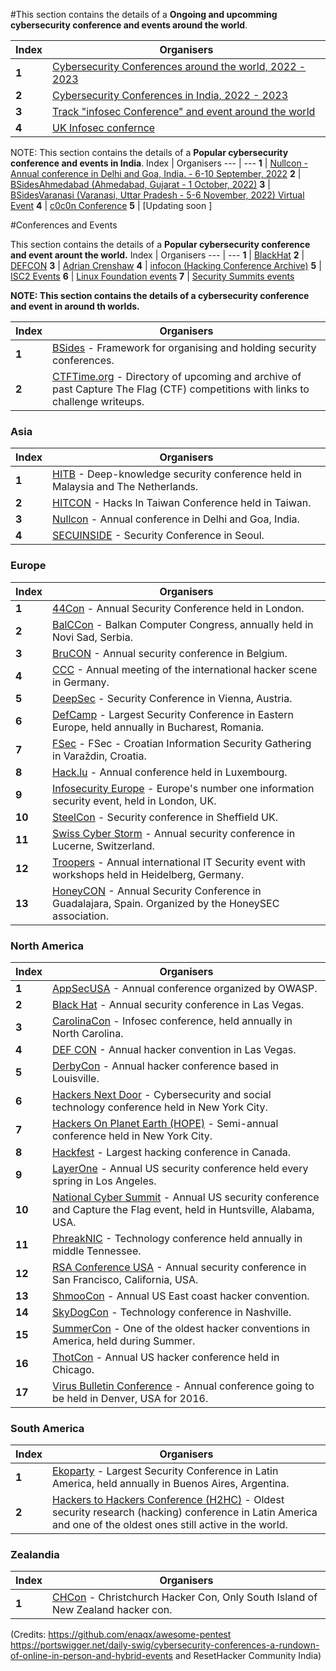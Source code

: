 
#This section contains the details of a **Ongoing and upcomming cybersecurity conference and events around the world**.

Index | Organisers 
--- | ---
**1** |  [Cybersecurity Conferences around the world, 2022 - 2023 ](https://portswigger.net/daily-swig/cybersecurity-conferences-a-rundown-of-online-in-person-and-hybrid-events)
**2** | [Cybersecurity Conferences in India, 2022 - 2023](https://infosec-conferences.com/country/india/)
**3** | [Track "infosec Conference" and event around the world](https://infosec-conferences.com/)
**4** | [UK Infosec confernce ](https://www.infosec.gov.hk/en/)

NOTE: This section contains the details of a **Popular cybersecurity conference and events in India**.
Index | Organisers 
--- | ---
**1** |  [Nullcon - Annual conference in Delhi and Goa, India. - 6-10 September, 2022](http://nullcon.net/website/)
**2** |  [BSidesAhmedabad (Ahmedabad, Gujarat - 1 October, 2022)](http://www.securitybsides.com/w/page/12194156/FrontPage) 
**3** |  [BSidesVaranasi (Varanasi, Uttar Pradesh -  5-6 November, 2022) Virtual Event](http://www.securitybsides.com/w/page/12194156/FrontPage) 
**4** |  [c0c0n Conference](https://india.c0c0n.org/2022/)
**5** |  [Updating soon ]


#Conferences and Events

This section contains the details of a **Popular cybersecurity conference and event arount the world.**
Index | Organisers 
--- | ---
**1** | [BlackHat](https://www.youtube.com/user/BlackHatOfficialYT)
**2** | [DEFCON](https://www.youtube.com/user/DEFCONConference)
**3** | [Adrian Crenshaw](https://www.youtube.com/user/irongeek)
**4** | [infocon (Hacking Conference Archive)](https://infocon.org/cons/appsecwiki.com/#/recon)
**5** | [ISC2 Events](https://www.isc2.org/Events)
**6** | [Linux Foundation events](https://events.linuxfoundation.org/)
**7** | [Security Summits events](https://www.securitysummits.com/)


**NOTE: This section contains the details of a cybersecurity conference and event in around th worlds.**

Index | Organisers 
--- | ---
**1** | [BSides](http://www.securitybsides.com/) - Framework for organising and holding security conferences.
**2** |  [CTFTime.org](https://ctftime.org/) - Directory of upcoming and archive of past Capture The Flag (CTF) competitions with links to challenge writeups.

### Asia
Index | Organisers 
--- | ---
**1** |  [HITB](https://conference.hitb.org/) - Deep-knowledge security conference held in Malaysia and The Netherlands.
**2** |  [HITCON](https://hitcon.org/) - Hacks In Taiwan Conference held in Taiwan.
**3** |  [Nullcon](http://nullcon.net/website/) - Annual conference in Delhi and Goa, India.
**4** |  [SECUINSIDE](http://secuinside.com) - Security Conference in Seoul.

### Europe
Index | Organisers 
--- | ---
**1** | [44Con](https://44con.com/) - Annual Security Conference held in London.
**2** |  [BalCCon](https://www.balccon.org) - Balkan Computer Congress, annually held in Novi Sad, Serbia.
**3** |  [BruCON](http://brucon.org) - Annual security conference in Belgium.
**4** |  [CCC](https://events.ccc.de/congress/) - Annual meeting of the international hacker scene in Germany.
**5** |  [DeepSec](https://deepsec.net/) - Security Conference in Vienna, Austria.
**6** |  [DefCamp](http://def.camp/) - Largest Security Conference in Eastern Europe, held annually in Bucharest, Romania.
**7** |  [FSec](http://fsec.foi.hr) - FSec - Croatian Information Security Gathering in Varaždin, Croatia.
**8** |  [Hack.lu](https://hack.lu/) - Annual conference held in Luxembourg.
**9** | [Infosecurity Europe](http://www.infosecurityeurope.com/) - Europe's number one information security event, held in London, UK.
**10** | [SteelCon](https://www.steelcon.info/) - Security conference in Sheffield UK.
**11** |  [Swiss Cyber Storm](https://www.swisscyberstorm.com/) - Annual security conference in Lucerne, Switzerland.
**12** | [Troopers](https://www.troopers.de) - Annual international IT Security event with workshops held in Heidelberg, Germany.
**13** |  [HoneyCON](https://honeycon.eu/) - Annual Security Conference in Guadalajara, Spain. Organized by the HoneySEC association.

### North America
Index | Organisers 
--- | ---
**1** |  [AppSecUSA](https://appsecusa.org/) - Annual conference organized by OWASP.
**2** |  [Black Hat](http://www.blackhat.com/) - Annual security conference in Las Vegas.
**3** | [CarolinaCon](https://carolinacon.org/) - Infosec conference, held annually in North Carolina.
**4** | [DEF CON](https://www.defcon.org/) - Annual hacker convention in Las Vegas.
**5** | [DerbyCon](https://www.derbycon.com/) - Annual hacker conference based in Louisville.
**6** |  [Hackers Next Door](https://hnd.techlearningcollective.com/) - Cybersecurity and social technology conference held in New York City.
**7** |  [Hackers On Planet Earth (HOPE)](https://hope.net/) - Semi-annual conference held in New York City.
**8** | [Hackfest](https://hackfest.ca) - Largest hacking conference in Canada.
**9** | [LayerOne](http://www.layerone.org/) - Annual US security conference held every spring in Los Angeles.
**10** |  [National Cyber Summit](https://www.nationalcybersummit.com/) - Annual US security conference and Capture the Flag event, held in Huntsville, Alabama, USA.
**11** |  [PhreakNIC](http://phreaknic.info/) - Technology conference held annually in middle Tennessee.
**12** |  [RSA Conference USA](https://www.rsaconference.com/) - Annual security conference in San Francisco, California, USA.
**13** |  [ShmooCon](http://shmoocon.org/) - Annual US East coast hacker convention.
**14** |  [SkyDogCon](http://www.skydogcon.com/) - Technology conference in Nashville.
**15** |  [SummerCon](https://www.summercon.org/) - One of the oldest hacker conventions in America, held during Summer.
**16** |  [ThotCon](http://thotcon.org/) - Annual US hacker conference held in Chicago.
**17** |  [Virus Bulletin Conference](https://www.virusbulletin.com/conference/index) - Annual conference going to be held in Denver, USA for 2016.

### South America
Index | Organisers 
--- | ---
**1** |  [Ekoparty](http://www.ekoparty.org) - Largest Security Conference in Latin America, held annually in Buenos Aires, Argentina.
**2** |  [Hackers to Hackers Conference (H2HC)](https://www.h2hc.com.br/) - Oldest security research (hacking) conference in Latin America and one of the oldest ones still active in the world.

### Zealandia
Index | Organisers 
--- | ---
**1** |  [CHCon](https://chcon.nz) - Christchurch Hacker Con, Only South Island of New Zealand hacker con.

(Credits: https://github.com/enaqx/awesome-pentest
https://portswigger.net/daily-swig/cybersecurity-conferences-a-rundown-of-online-in-person-and-hybrid-events
 and ResetHacker Community India)
